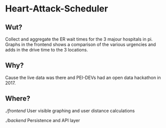 # Heart-Attack-Scheduler

## Wut?
Collect and aggregate the ER wait times for the 3 majour hospitals in pi.  Graphs in the frontend shows a comparison of the various urgencies and adds in the drive time to the 3 locations.

## Why?
Cause the live data was there and PEI-DEVs had an open data hackathon in 2017.

## Where?

*./frontend*
User visible graphing and user distance calculations

*./backend*
Persistence and API layer


